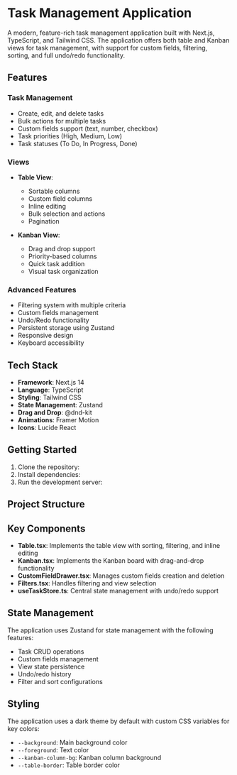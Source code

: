 # Task Management Application

A modern, feature-rich task management application built with Next.js, TypeScript, and Tailwind CSS. The application offers both table and Kanban views for task management, with support for custom fields, filtering, sorting, and full undo/redo functionality.

## Features

### Task Management
- Create, edit, and delete tasks
- Bulk actions for multiple tasks
- Custom fields support (text, number, checkbox)
- Task priorities (High, Medium, Low)
- Task statuses (To Do, In Progress, Done)

### Views
- **Table View**: 
  - Sortable columns
  - Custom field columns
  - Inline editing
  - Bulk selection and actions
  - Pagination
  
- **Kanban View**:
  - Drag and drop support
  - Priority-based columns
  - Quick task addition
  - Visual task organization

### Advanced Features
- Filtering system with multiple criteria
- Custom fields management
- Undo/Redo functionality
- Persistent storage using Zustand
- Responsive design
- Keyboard accessibility

## Tech Stack

- **Framework**: Next.js 14
- **Language**: TypeScript
- **Styling**: Tailwind CSS
- **State Management**: Zustand
- **Drag and Drop**: @dnd-kit
- **Animations**: Framer Motion
- **Icons**: Lucide React

## Getting Started

1. Clone the repository:
2. Install dependencies:
3. Run the development server:

## Project Structure

## Key Components

- **Table.tsx**: Implements the table view with sorting, filtering, and inline editing
- **Kanban.tsx**: Implements the Kanban board with drag-and-drop functionality
- **CustomFieldDrawer.tsx**: Manages custom fields creation and deletion
- **Filters.tsx**: Handles filtering and view selection
- **useTaskStore.ts**: Central state management with undo/redo support

## State Management

The application uses Zustand for state management with the following features:
- Task CRUD operations
- Custom fields management
- View state persistence
- Undo/redo history
- Filter and sort configurations

## Styling

The application uses a dark theme by default with custom CSS variables for key colors:
- `--background`: Main background color
- `--foreground`: Text color
- `--kanban-column-bg`: Kanban column background
- `--table-border`: Table border color

